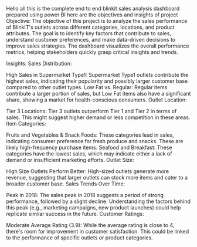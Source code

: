 Hello all this is the complete end to end blinkit sales analysis dashboard prepared using power BI
here are the objectives and insights of project 
Objective:
The objective of this project is to analyze the sales performance of BlinkIT's outlets across different categories, locations, and product attributes. The goal is to identify key factors that contribute to sales, understand customer preferences, and make data-driven decisions to improve sales strategies. The dashboard visualizes the overall performance metrics, helping stakeholders quickly grasp critical insights and trends.

Insights:
Sales Distribution:

High Sales in Supermarket Type1: Supermarket Type1 outlets contribute the highest sales, indicating their popularity and possibly larger customer base compared to other outlet types.
Low Fat vs. Regular: Regular items contribute a larger portion of sales, but Low Fat items also have a significant share, showing a market for health-conscious consumers.
Outlet Location:

Tier 3 Locations: Tier 3 outlets outperform Tier 1 and Tier 2 in terms of sales. This might suggest higher demand or less competition in these areas.
Item Categories:

Fruits and Vegetables & Snack Foods: These categories lead in sales, indicating consumer preference for fresh produce and snacks. These are likely high-frequency purchase items.
Seafood and Breakfast: These categories have the lowest sales, which may indicate either a lack of demand or insufficient marketing efforts.
Outlet Size:

High Size Outlets Perform Better: High-sized outlets generate more revenue, suggesting that larger outlets can stock more items and cater to a broader customer base.
Sales Trends Over Time:

Peak in 2018: The sales peak in 2018 suggests a period of strong performance, followed by a slight decline. Understanding the factors behind this peak (e.g., marketing campaigns, new product launches) could help replicate similar success in the future.
Customer Ratings:

Moderate Average Rating (3.9): While the average rating is close to 4, there's room for improvement in customer satisfaction. This could be linked to the performance of specific outlets or product categories.
